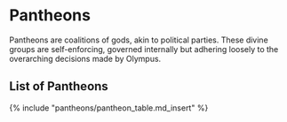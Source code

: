# Pantheons

Pantheons are coalitions of gods, akin to political parties. These divine groups are self-enforcing, governed internally but adhering loosely to the overarching decisions made by Olympus.

## List of Pantheons
{% include "pantheons/pantheon_table.md_insert" %}